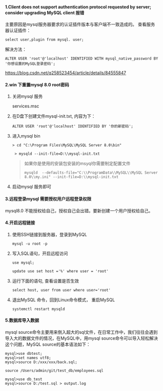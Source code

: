 #### 1.Client does not support authentication protocol requested by server; consider upgrading MySQL client 报错

主要原因是mysql服务器要求的认证插件版本与客户端不一致造成的。
查看服务器认证插件：

```mysql
select user,plugin from mysql. user; 
```

解决方法：

```mysql
ALTER USER 'root'@'localhost' IDENTIFIED WITH mysql_native_password BY '你想设置的MySQL登录密码';
```

https://blog.csdn.net/q258523454/article/details/84555847

#### 2.win 下重置mysql 8.0 root密码

1. 关闭mysql 服务

   services.msc 

2. 在D盘下创建文件mysql-init.txt, 内容为下：

   `ALTER USER 'root'@'localhost' IDENTIFIED BY '你的新密码';`

3. 进入mysql bin

   `> cd "C:\Program Files\MySQL\MySQL Server 8.0\bin"`

   ` > mysqld --init-file=D:\\mysql-init.txt`
   
   > 如果你是使用的安装包安装的msyql你需要制定配置文件
   >
   > `mysqld  --defaults-file="C:\\ProgramData\\MySQL\\MySQL Server 8.0\\my.ini" --init-file=D:\\mysql-init.txt`
   
4. 启动mysql 服务即可

#### 3.远程登录mysql 需要授权用户远程登录权限

mysql8.0 不能授权给自己，授权自己会出错。要新创建一个用户授权给自己。

#### 4.开启远程链接

1. 使用SSH链接到服务器，登录到MySQL

   `mysql -u root -p`

2. 写入SQL语句，开启远程访问

   `use mysql;`

   `update use set host ='%' where user = 'root'`

3. 运行下面的语句, 查看设置是否生效

   `select host, user from user where user='root'`

4. 退出MySQL 命令，回到Linux命令模式， 重启MySQL

   `systemctl restart mysqld`

#### 5.数据库导入数据

mysql source命令主要用来倒入超大的sql文件，在日常工作中，我们往往会遇到导入大的数据文件的情况，在MySQL中，用mysql source命令可以导入轻松解决这个问题，MySQL source的基本语法如下：

```mysql
mysql>use dbtest;
mysql>set names utf8;
mysql>source D:/xxx/xxx/back.sql;
```

```mysql
source /Users/admin/git/test_db/employees.sql
```

```mysql
mysql>use db_test
mysql>source D:/test.sql > output.log
```







